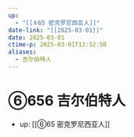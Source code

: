 ```yaml
---
up:
  - "[[⑥65 密克罗尼西亚人]]"
date-link: "[[2025-03-01]]"
date: 2025-03-01
ctime-p: 2025-03-01T13:52:50
aliases:
  - 吉尔伯特人
---
```


# ⑥656 吉尔伯特人

- up: [[⑥65 密克罗尼西亚人]]
